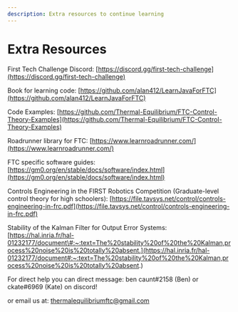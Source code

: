 ```yaml
---
description: Extra resources to continue learning
---
```


# Extra Resources

First Tech Challenge Discord: [https://discord.gg/first-tech-challenge](https://discord.gg/first-tech-challenge)

Book for learning code: [https://github.com/alan412/LearnJavaForFTC](https://github.com/alan412/LearnJavaForFTC)

Code Examples: [https://github.com/Thermal-Equilibrium/FTC-Control-Theory-Examples](https://github.com/Thermal-Equilibrium/FTC-Control-Theory-Examples)

Roadrunner library for FTC: [https://www.learnroadrunner.com/](https://www.learnroadrunner.com/)

FTC specific software guides: [https://gm0.org/en/stable/docs/software/index.html](https://gm0.org/en/stable/docs/software/index.html)

Controls Engineering in the FIRST Robotics Competition \(Graduate-level control theory for high schoolers\): [https://file.tavsys.net/control/controls-engineering-in-frc.pdf](https://file.tavsys.net/control/controls-engineering-in-frc.pdf)

Stability of the Kalman Filter for Output Error Systems: [https://hal.inria.fr/hal-01232177/document\#:~:text=The%20stability%20of%20the%20Kalman,process%20noise%20is%20totally%20absent.](https://hal.inria.fr/hal-01232177/document#:~:text=The%20stability%20of%20the%20Kalman,process%20noise%20is%20totally%20absent.)

For direct help you can direct message: ben caunt\#2158 \(Ben\) or ckate\#6969 \(Kate\) on discord!

or email us at: thermalequilibriumftc@gmail.com

